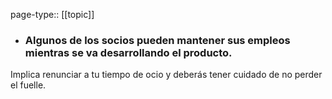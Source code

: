 page-type:: [[topic]]
- ### Algunos de los socios pueden mantener sus empleos mientras se va desarrollando el producto.

Implica renunciar a tu tiempo de ocio y deberás tener cuidado de no perder el fuelle.


